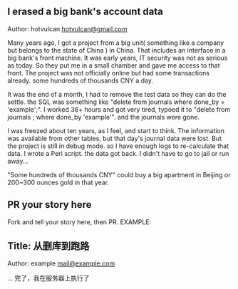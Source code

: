 <!-- 

Fork and tell your story here, then PR. 
EXAMPLE:

## Title: 从删库到跑路

Author: example mail@example.com

…

-->
## I erased a big bank's account data

Author: hotvulcan hotvulcan@gmail.com

Many years ago, I got a project from a big unit( something like a company but belongs to the state of China ) in China. That includes an interface in a big bank's front machine. It was early years, IT security was not as serious as today. So they put me in a small chamber and gave me access to that front. The project was not officially online but had some transactions already. some hundreds of thousands CNY a day.

It was the end of a month, I had to remove the test data so they can do the settle. the SQL was something like "delete from journals where done_by = 'example';".  I worked 36+ hours and got very tired, typoed it to "delete from journals ; where done_by 'example'". and the journals were gone. 

I was freezed about ten years, as I feel, and start to think. The information was available from other tables, but that day's journal data were lost. But the project is still in debug mode. so I have enough logs to re-calculate that data. I wrote a Perl script. the data got back. I didn't have to go to jail or run away...

"Some hundreds of thousands CNY" could buy a big apartment in Beijing or 200~300 ounces gold in that year. 



## PR your story here 
Fork and tell your story here, then PR. 
EXAMPLE:

 ## Title: 从删库到跑路

Author: example mail@example.com

…
完了，我在服务器上执行了
